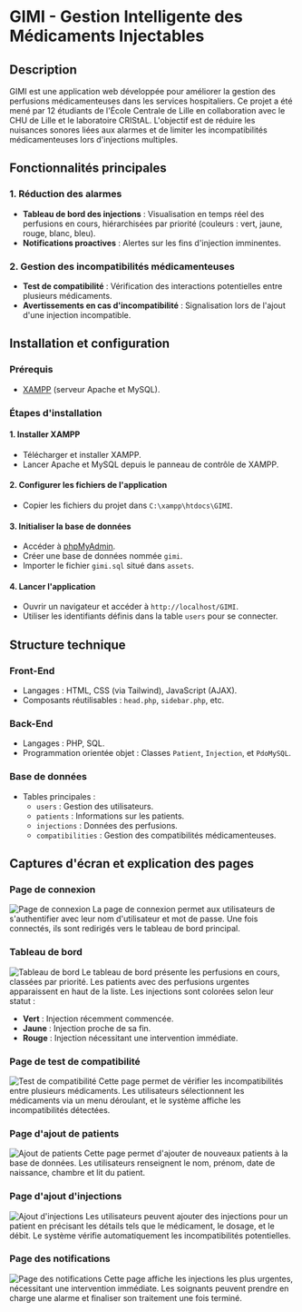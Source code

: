 # GIMI - Gestion Intelligente des Médicaments Injectables

## Description
GIMI est une application web développée pour améliorer la gestion des perfusions médicamenteuses dans les services hospitaliers. Ce projet a été mené par 12 étudiants de l'École Centrale de Lille en collaboration avec le CHU de Lille et le laboratoire CRIStAL. L'objectif est de réduire les nuisances sonores liées aux alarmes et de limiter les incompatibilités médicamenteuses lors d'injections multiples.

## Fonctionnalités principales

### 1. Réduction des alarmes
- **Tableau de bord des injections** : Visualisation en temps réel des perfusions en cours, hiérarchisées par priorité (couleurs : vert, jaune, rouge, blanc, bleu).
- **Notifications proactives** : Alertes sur les fins d'injection imminentes.

### 2. Gestion des incompatibilités médicamenteuses
- **Test de compatibilité** : Vérification des interactions potentielles entre plusieurs médicaments.
- **Avertissements en cas d'incompatibilité** : Signalisation lors de l'ajout d'une injection incompatible.

## Installation et configuration

### Prérequis
- [XAMPP](https://www.apachefriends.org/fr/index.html) (serveur Apache et MySQL).

### Étapes d'installation

#### 1. Installer XAMPP
- Télécharger et installer XAMPP.
- Lancer Apache et MySQL depuis le panneau de contrôle de XAMPP.

#### 2. Configurer les fichiers de l'application
- Copier les fichiers du projet dans `C:\xampp\htdocs\GIMI`.

#### 3. Initialiser la base de données
- Accéder à [phpMyAdmin](http://localhost/phpmyadmin).
- Créer une base de données nommée `gimi`.
- Importer le fichier `gimi.sql` situé dans `assets`.
#### 4. Lancer l'application
- Ouvrir un navigateur et accéder à `http://localhost/GIMI`.
- Utiliser les identifiants définis dans la table `users` pour se connecter.

## Structure technique

### Front-End
- Langages : HTML, CSS (via Tailwind), JavaScript (AJAX).
- Composants réutilisables : `head.php`, `sidebar.php`, etc.

### Back-End
- Langages : PHP, SQL.
- Programmation orientée objet : Classes `Patient`, `Injection`, et `PdoMySQL`.

### Base de données
- Tables principales :
  - `users` : Gestion des utilisateurs.
  - `patients` : Informations sur les patients.
  - `injections` : Données des perfusions.
  - `compatibilities` : Gestion des compatibilités médicamenteuses.

## Captures d'écran et explication des pages

### Page de connexion
![Page de connexion](screenshots/login_page.png)
La page de connexion permet aux utilisateurs de s'authentifier avec leur nom d'utilisateur et mot de passe. Une fois connectés, ils sont redirigés vers le tableau de bord principal.

### Tableau de bord
![Tableau de bord](screenshots/dashboard.png)
Le tableau de bord présente les perfusions en cours, classées par priorité. Les patients avec des perfusions urgentes apparaissent en haut de la liste. Les injections sont colorées selon leur statut :
- **Vert** : Injection récemment commencée.
- **Jaune** : Injection proche de sa fin.
- **Rouge** : Injection nécessitant une intervention immédiate.

### Page de test de compatibilité
![Test de compatibilité](screenshots/compatibility_page.png)
Cette page permet de vérifier les incompatibilités entre plusieurs médicaments. Les utilisateurs sélectionnent les médicaments via un menu déroulant, et le système affiche les incompatibilités détectées.

### Page d'ajout de patients
![Ajout de patients](screenshots/add_patient.png)
Cette page permet d'ajouter de nouveaux patients à la base de données. Les utilisateurs renseignent le nom, prénom, date de naissance, chambre et lit du patient.

### Page d'ajout d'injections
![Ajout d'injections](screenshots/add_injection.png)
Les utilisateurs peuvent ajouter des injections pour un patient en précisant les détails tels que le médicament, le dosage, et le débit. Le système vérifie automatiquement les incompatibilités potentielles.

### Page des notifications
![Page des notifications](screenshots/notifications.png)
Cette page affiche les injections les plus urgentes, nécessitant une intervention immédiate. Les soignants peuvent prendre en charge une alarme et finaliser son traitement une fois terminé.
